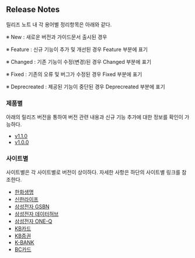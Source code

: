 ## Release Notes
 릴리즈 노트 내 각 용어별 정리항목은 아래와 같다.
 
※ New : 새로운 버전과 가이드문서 출시된 경우

※ Feature : 신규 기능이 추가 및 개선된 경우 Feature 부분에 표기 

※ Changed : 기존 기능이 수정(변경)된 경우 Changed 부분에 표기

※ Fixed : 기존의 오류 및 버그가 수정된 경우 Fixed 부분에 표기

※ Deprecreated : 제공된 기능이 중단된 경우 Deprecreated 부분에 표기
### 제품별
아래의 릴리즈 버전을 통하여 버전 관련 내용과 신규 기능 추가에 대한 정보를 확인이 가능하다.
  - [v1.1.0](https://github.com/JUOHJANG/Document/blob/main/v1.1.0.md)
  - [v1.0.0](https://github.com/JUOHJANG/Document/blob/main/v1.0.0.md)

### 사이트별
사이트별은 각 사이트별로 버전이 상이하다. 자세한 사항은 하단의 사이트별 링크를 참조한다.
  - [한화생명](https://github.com/JUOHJANG/Document/blob/main/%ED%95%9C%ED%99%94%EC%83%9D%EB%AA%85.md)
  - [신한라이프](신한라이프)
  - [삼성전자 GSBN](삼성전자GSBN)
  - [삼성전자 데이터허브](삼성전자데이터허브)
  - [삼성전자 ONE-Q](삼성전자ONE-Q)
  - [KB카드](KB카드)
  - [KB증권](KB증권)
  - [K-BANK](K-BANK)
  - [BC카드](BC카드)
